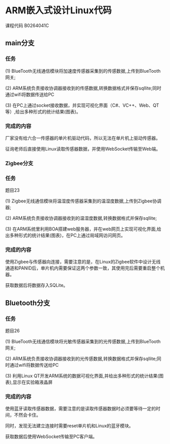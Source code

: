 # ARM嵌入式设计Linux代码

课程代码 B0264041C

## main分支

### 任务

(1)	BlueTooth无线通信模块将加速度传感器采集到的传感数据,上传到BlueTooth网关;

(2)	ARM系统负责接收协调器接收到的传感数据,转换数据格式并保存sqllite;同时通过wifi将数据传送给PC

(3)	在PC上通过socket接收数据，并实现可视化界面（C#、VC++、Web、QT等）,给出多种形式的统计结果(图表)。

### 完成的内容

厂家没有给六合一传感器的单片机驱动代码，所以无法在单片机上驱动传感器。

征询老师后直接使用Linux读取传感器数据，并使用WebSocket传输至Web端。

### Zigbee分支

### 任务

题目23

(1)	Zigbee无线通信模块将温湿度传感器采集到的温湿度数据,上传到Zigbee协调器;

(2)	ARM系统负责接收协调器接收到的温湿度数据,转换数据格式并保存sqllite;

(3)	在ARM系统里利用BOA搭建web服务器，并在web网页上实现可视化界面,给出多种形式的统计结果(图表)，在PC上通过局域网访问网页。

### 完成的内容

使用Zigbee与传感器向连接，需要注意的是，在Linux的Zigbee软件中设计无线通道和PANID后，单片机内需要保证这两个参数一致，其使用完后需要重启整个机器。

获取数据后将数据存入SQLite。

## Bluetooth分支

### 任务

题目26

(1)	BlueTooth无线通信模块将光敏传感器采集到的光传感数据,上传到BlueTooth网关;

(2)	ARM系统负责接收协调器接收到的光传感数据,转换数据格式并保存sqllite;同时通过wifi将数据传送给PC

(3)	利用Linux QT开发ARM系统的数据可视化界面,并给出多种形式的统计结果(图表),显示在实验箱液晶屏

### 完成的内容

使用蓝牙读取传感器数据，需要注意的是读取传感器数据时必须要等待一定的时间，不然会卡住。

同时，发现无法建立连接时需要reset单片机和Linux的蓝牙模块。

获取数据后使用WebSocket传输至PC客户端。
